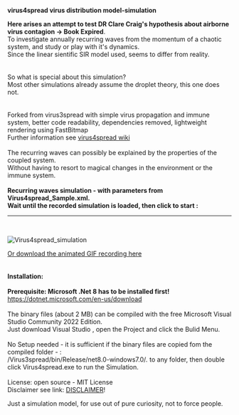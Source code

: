 **virus4spread virus distribution model-simulation**

**Here arises an attempt to test DR Clare Craig's hypothesis about airborne virus contagion -> Book Expired**.
<br> 
To investigate annually recurring waves from the momentum of a chaotic system, and study or play with it's dynamics.
<br> 
Since the linear sientific SIR model used, seems to differ from reality.
<br>
<br> 
<br>So what is special about this simulation?
<br>Most other simulations already assume the droplet theory, this one does not. 
<br>
<br>
<br>
Forked from virus3spread with simple virus propagation and immune system, better code readability, dependencies removed, lightweight rendering using FastBitmap
<br>Further information see [virus4spread wiki](https://github.com/gitfrid/virus4spread/wiki)
<br>
<br> 
The recurring waves can possibly be explained by the properties of the coupled system.
<br>Without having to resort to magical changes in the environment or the immune system.
<br>
<br>**Recurring waves simulation - with parameters from Virus4spread_Sample.xml.**
<br>**Wait until the recorded simulation is loaded, then click to start :**
_________________________________________
<br>

![Virus4spread_simulation](https://github.com/gitfrid/virus4spread/blob/e7fa8e33f64a566f36b3e1b0f723a4536f8f6026/VirusSpreadDokumentation/samples/Virus4spread%20sample%20FF%20small.gif)
<br>

[Or download the animated GIF recording here](https://github.com/gitfrid/virus4spread/tree/b6541d0bf786c828a5c67cb950ebc356451870c3/VirusSpreadDokumentation/samples)
<br>
<br>
<br>
**Installation:**
<br>
<br>**Prerequisite: Microsoft .Net 8 has to be installed first!** https://dotnet.microsoft.com/en-us/download
<br>
<br>The binary files (about 2 MB) can be compiled with the free Microsoft Visual Studio Community 2022 Edition. 
<br>Just download Visual Studio , open the Project and click the Bulid Menu.
<br>
<br>No Setup needed - it is  sufficient if the binary files are copied fom the compiled folder - : 
<br>/Virus3spread/bin/Release/net8.0-windows7.0/*.*  to any folder, then double click Virus4spread.exe to run the Simulation.
<br>
<br>
License: open source - MIT License
<br>
Disclaimer see link: [DISCLAIMER](https://github.com/gitfrid/virus4spread/blob/4beca8c58021423e41bf62333898a44eda09578e/Disclaimer.md)!

Just a simulation model, for use out of pure curiosity, not to force people.
